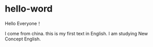 # hello-word

Hello Everyone！

I come from china. this is my first text in English. I am studying New Concept English. 
